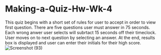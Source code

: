 # Making-a-Quiz-Hw-Wk-4

This quiz begins with a short set of rules for user to accept in order to view first question. There are five questions user must answer in 75 seconds. Each wrong anwer user selects will subrtact 15 seconds off their timeclock. User moves on to next question by selecting an answer. At the end, results box is displayed and user can enter their initials for their high score.![Screenshot (93)](https://user-images.githubusercontent.com/99770212/161590936-66d4c5ca-f161-4b5f-90a5-50d6062e64f8.png)
